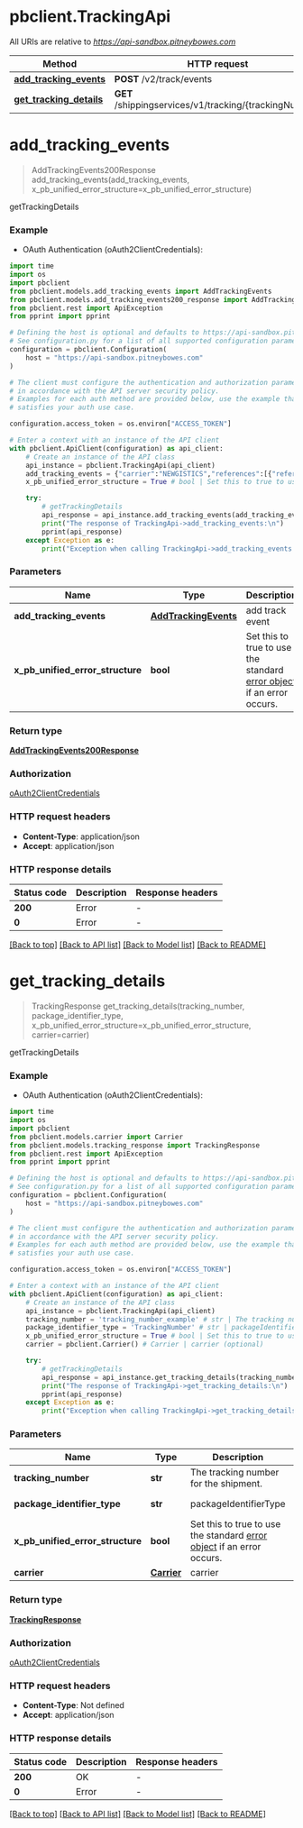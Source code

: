 # pbclient.TrackingApi

All URIs are relative to *https://api-sandbox.pitneybowes.com*

Method | HTTP request | Description
------------- | ------------- | -------------
[**add_tracking_events**](TrackingApi.md#add_tracking_events) | **POST** /v2/track/events | getTrackingDetails
[**get_tracking_details**](TrackingApi.md#get_tracking_details) | **GET** /shippingservices/v1/tracking/{trackingNumber} | getTrackingDetails


# **add_tracking_events**
> AddTrackingEvents200Response add_tracking_events(add_tracking_events, x_pb_unified_error_structure=x_pb_unified_error_structure)

getTrackingDetails

### Example

* OAuth Authentication (oAuth2ClientCredentials):
```python
import time
import os
import pbclient
from pbclient.models.add_tracking_events import AddTrackingEvents
from pbclient.models.add_tracking_events200_response import AddTrackingEvents200Response
from pbclient.rest import ApiException
from pprint import pprint

# Defining the host is optional and defaults to https://api-sandbox.pitneybowes.com
# See configuration.py for a list of all supported configuration parameters.
configuration = pbclient.Configuration(
    host = "https://api-sandbox.pitneybowes.com"
)

# The client must configure the authentication and authorization parameters
# in accordance with the API server security policy.
# Examples for each auth method are provided below, use the example that
# satisfies your auth use case.

configuration.access_token = os.environ["ACCESS_TOKEN"]

# Enter a context with an instance of the API client
with pbclient.ApiClient(configuration) as api_client:
    # Create an instance of the API class
    api_instance = pbclient.TrackingApi(api_client)
    add_tracking_events = {"carrier":"NEWGISTICS","references":[{"referenceType":"package","referenceValue":"1Z00","events":[{"eventCode":"DPB","carrierEventCode":"DOAC","eventDate":"2020-04-18","eventTime":"12:48:10","eventTimeOffset":"-06:00","eventCity":"Decatur","eventStateOrProvince":"IL","postalCode":"62521","country":"US"}]},{"referenceType":"package","referenceValue":"3Z30","events":[{"eventCode":"DPB","carrierEventCode":"DOAC","eventDate":"2020-04-18","eventTime":"12:50:00","eventTimeOffset":"-06:00","eventCity":"Decatur","eventStateOrProvince":"IL","postalCode":"62521","country":"US"}]}]} # AddTrackingEvents | add track event
    x_pb_unified_error_structure = True # bool | Set this to true to use the standard [error object](https://shipping.pitneybowes.com/reference/error-object.html#standard-error-object) if an error occurs. (optional) (default to True)

    try:
        # getTrackingDetails
        api_response = api_instance.add_tracking_events(add_tracking_events, x_pb_unified_error_structure=x_pb_unified_error_structure)
        print("The response of TrackingApi->add_tracking_events:\n")
        pprint(api_response)
    except Exception as e:
        print("Exception when calling TrackingApi->add_tracking_events: %s\n" % e)
```



### Parameters

Name | Type | Description  | Notes
------------- | ------------- | ------------- | -------------
 **add_tracking_events** | [**AddTrackingEvents**](AddTrackingEvents.md)| add track event | 
 **x_pb_unified_error_structure** | **bool**| Set this to true to use the standard [error object](https://shipping.pitneybowes.com/reference/error-object.html#standard-error-object) if an error occurs. | [optional] [default to True]

### Return type

[**AddTrackingEvents200Response**](AddTrackingEvents200Response.md)

### Authorization

[oAuth2ClientCredentials](../README.md#oAuth2ClientCredentials)

### HTTP request headers

 - **Content-Type**: application/json
 - **Accept**: application/json

### HTTP response details
| Status code | Description | Response headers |
|-------------|-------------|------------------|
**200** | Error |  -  |
**0** | Error |  -  |

[[Back to top]](#) [[Back to API list]](../README.md#documentation-for-api-endpoints) [[Back to Model list]](../README.md#documentation-for-models) [[Back to README]](../README.md)

# **get_tracking_details**
> TrackingResponse get_tracking_details(tracking_number, package_identifier_type, x_pb_unified_error_structure=x_pb_unified_error_structure, carrier=carrier)

getTrackingDetails

### Example

* OAuth Authentication (oAuth2ClientCredentials):
```python
import time
import os
import pbclient
from pbclient.models.carrier import Carrier
from pbclient.models.tracking_response import TrackingResponse
from pbclient.rest import ApiException
from pprint import pprint

# Defining the host is optional and defaults to https://api-sandbox.pitneybowes.com
# See configuration.py for a list of all supported configuration parameters.
configuration = pbclient.Configuration(
    host = "https://api-sandbox.pitneybowes.com"
)

# The client must configure the authentication and authorization parameters
# in accordance with the API server security policy.
# Examples for each auth method are provided below, use the example that
# satisfies your auth use case.

configuration.access_token = os.environ["ACCESS_TOKEN"]

# Enter a context with an instance of the API client
with pbclient.ApiClient(configuration) as api_client:
    # Create an instance of the API class
    api_instance = pbclient.TrackingApi(api_client)
    tracking_number = 'tracking_number_example' # str | The tracking number for the shipment.
    package_identifier_type = 'TrackingNumber' # str | packageIdentifierType (default to 'TrackingNumber')
    x_pb_unified_error_structure = True # bool | Set this to true to use the standard [error object](https://shipping.pitneybowes.com/reference/error-object.html#standard-error-object) if an error occurs. (optional) (default to True)
    carrier = pbclient.Carrier() # Carrier | carrier (optional)

    try:
        # getTrackingDetails
        api_response = api_instance.get_tracking_details(tracking_number, package_identifier_type, x_pb_unified_error_structure=x_pb_unified_error_structure, carrier=carrier)
        print("The response of TrackingApi->get_tracking_details:\n")
        pprint(api_response)
    except Exception as e:
        print("Exception when calling TrackingApi->get_tracking_details: %s\n" % e)
```



### Parameters

Name | Type | Description  | Notes
------------- | ------------- | ------------- | -------------
 **tracking_number** | **str**| The tracking number for the shipment. | 
 **package_identifier_type** | **str**| packageIdentifierType | [default to &#39;TrackingNumber&#39;]
 **x_pb_unified_error_structure** | **bool**| Set this to true to use the standard [error object](https://shipping.pitneybowes.com/reference/error-object.html#standard-error-object) if an error occurs. | [optional] [default to True]
 **carrier** | [**Carrier**](.md)| carrier | [optional] 

### Return type

[**TrackingResponse**](TrackingResponse.md)

### Authorization

[oAuth2ClientCredentials](../README.md#oAuth2ClientCredentials)

### HTTP request headers

 - **Content-Type**: Not defined
 - **Accept**: application/json

### HTTP response details
| Status code | Description | Response headers |
|-------------|-------------|------------------|
**200** | OK |  -  |
**0** | Error |  -  |

[[Back to top]](#) [[Back to API list]](../README.md#documentation-for-api-endpoints) [[Back to Model list]](../README.md#documentation-for-models) [[Back to README]](../README.md)

